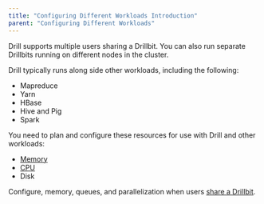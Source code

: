 ```yaml
---
title: "Configuring Different Workloads Introduction"
parent: "Configuring Different Workloads"
---
```


Drill supports multiple users sharing a Drillbit. You can also run separate Drillbits running on different nodes in the cluster.

Drill typically runs along side other workloads, including the following:  

* Mapreduce  
* Yarn  
* HBase  
* Hive and Pig  
* Spark  

You need to plan and configure these resources for use with Drill and other workloads: 

* [Memory]({{site.baseurl}}/docs/configuring-resources-in-a-mixed-cluster)  
* [CPU]({{site.baseurl}}/docs/configuring-drill-in-a-cluster#how-to-manage-drill-cpu-resources)  
* Disk  

Configure, memory, queues, and parallelization when users [share a Drillbit]({{site.baseurl}}/docs/configuring-resources-for-a-shared-drillbit).